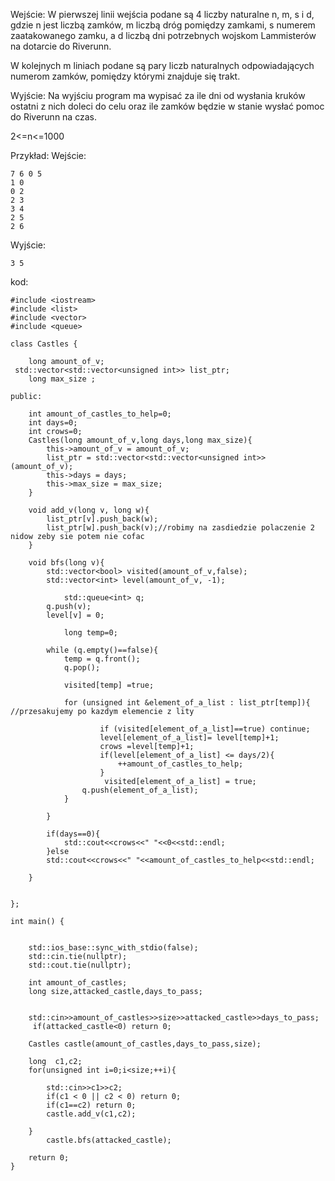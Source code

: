 Wejście:
W pierwszej linii wejścia podane są 4 liczby naturalne n, m, s i d, gdzie n jest liczbą zamków, m liczbą dróg pomiędzy zamkami, s numerem zaatakowanego zamku, a d liczbą dni potrzebnych wojskom Lammisterów na dotarcie do Riverunn.

W kolejnych m liniach podane są pary liczb naturalnych odpowiadających numerom zamków, pomiędzy którymi znajduje się trakt.

Wyjście:
Na wyjściu program ma wypisać za ile dni od wysłania kruków ostatni z nich doleci do celu oraz ile zamków będzie w stanie wysłać pomoc do Riverunn na czas.

2<=n<=1000

Przykład:
Wejście:
```
7 6 0 5
1 0
0 2
2 3
3 4
2 5
2 6
```
Wyjście:
```
3 5
```

kod:

```
#include <iostream>
#include <list>
#include <vector>
#include <queue>

class Castles {

    long amount_of_v;
 std::vector<std::vector<unsigned int>> list_ptr;
    long max_size ;

public:

    int amount_of_castles_to_help=0;
    int days=0;
    int crows=0;
    Castles(long amount_of_v,long days,long max_size){
        this->amount_of_v = amount_of_v;
        list_ptr = std::vector<std::vector<unsigned int>>(amount_of_v);
        this->days = days;
        this->max_size = max_size;
    }

    void add_v(long v, long w){
        list_ptr[v].push_back(w);
        list_ptr[w].push_back(v);//robimy na zasdiedzie polaczenie 2 nidow zeby sie potem nie cofac
    }

    void bfs(long v){
        std::vector<bool> visited(amount_of_v,false);
        std::vector<int> level(amount_of_v, -1);

            std::queue<int> q;
        q.push(v);
        level[v] = 0;

            long temp=0;

        while (q.empty()==false){
            temp = q.front();
            q.pop();

            visited[temp] =true;

            for (unsigned int &element_of_a_list : list_ptr[temp]){  //przesakujemy po kazdym elemencie z lity

                    if (visited[element_of_a_list]==true) continue;
                    level[element_of_a_list]= level[temp]+1;
                    crows =level[temp]+1;
                    if(level[element_of_a_list] <= days/2){
                        ++amount_of_castles_to_help;
                    }
                     visited[element_of_a_list] = true;
                q.push(element_of_a_list);
            }

        }

        if(days==0){
            std::cout<<crows<<" "<<0<<std::endl;
        }else
        std::cout<<crows<<" "<<amount_of_castles_to_help<<std::endl;

    }


};

int main() {


    std::ios_base::sync_with_stdio(false);
    std::cin.tie(nullptr);
    std::cout.tie(nullptr);

    int amount_of_castles;
    long size,attacked_castle,days_to_pass;


    std::cin>>amount_of_castles>>size>>attacked_castle>>days_to_pass;
     if(attacked_castle<0) return 0;

    Castles castle(amount_of_castles,days_to_pass,size);

    long  c1,c2;
    for(unsigned int i=0;i<size;++i){

        std::cin>>c1>>c2;
        if(c1 < 0 || c2 < 0) return 0;
        if(c1==c2) return 0;
        castle.add_v(c1,c2);

    }
        castle.bfs(attacked_castle);

    return 0;
}
```

